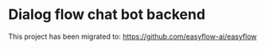 # Dialog flow chat bot backend

This project has been migrated to: https://github.com/easyflow-ai/easyflow

<!-- <img src="https://img.shields.io/badge/Rust-1.75.0-blue" />

![Demo](https://github.com/dialogflowchatbot/dialogflow-showcase/blob/d8380bf728a87fb8e9df2a2d8796bd58c61015d9/screenshots/demo1.gif)

Setup a condition branch
![Setup a condition branch](https://github.com/dialogflowchatbot/dialogflow-showcase/blob/18f8b2821921f1732e7699f515615a3d7838f16a/screenshots/condition1.gif)


---

Hi there.  
This is a sub-project of [Dialog flow chat bot](https://github.com/dialogflowchatbot/dialogflow)  
It's written in Rust language

## How to build this project?
This is a typically `Rust` project, you can use `Cargo` to manage this project
```
git clone https://github.com/dialogflowchatbot/dialogflow-backend
cd dialogflow-backend
cargo r
```

Once it start, open a browser and visit: http://localhost:12715

Press `Ctrl+C` to terminate application.

## Where are front end files?
🎨 This repository contains compiled front end files, path is: `src/resources/assets`  
🎄 For those original editable front end files, please goto this repository: [Dialog flow chat bot front end project](https://github.com/dialogflowchatbot/dialogflow-frontend) -->

